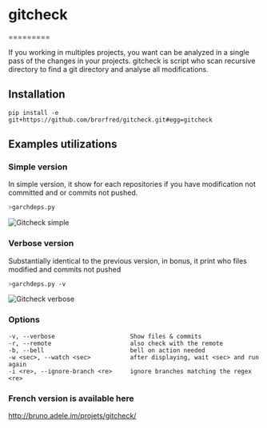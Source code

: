# gitcheck

=========

If you working in multiples projects, you want can be analyzed in a single pass of the changes in your projects. gitcheck is script who scan recursive directory to find a git directory and analyse all modifications.

## Installation 

```
pip install -e git+https://github.com/brorfred/gitcheck.git#egg=gitcheck
```

## Examples utilizations

### Simple version
In simple version, it show for each repositories if you have modification not committed and or commits not pushed.

```bash
>garchdeps.py
```
![Gitcheck simple](http://bruno.adele.im/static/gitcheck.png)



### Verbose version
Substantially identical to the previous version, in bonus, it print who files modified and commits not pushed

```bash
>garchdeps.py -v 
```
![Gitcheck verbose](http://bruno.adele.im/static/gitcheck_verbose.png)

### Options

```plaintext
-v, --verbose                     Show files & commits
-r, --remote                      also check with the remote
-b, --bell                        bell on action needed
-w <sec>, --watch <sec>           after displaying, wait <sec> and run again
-i <re>, --ignore-branch <re>     ignore branches matching the regex <re>
```


### French version is available here
http://bruno.adele.im/projets/gitcheck/
